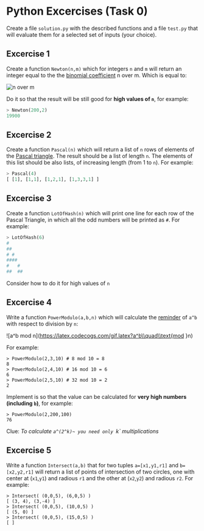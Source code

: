 # Python Excercises (Task 0)

Create a file `solution.py` with the described functions and a file `test.py` that will evaluate them for a selected set of inputs (your choice).

## Excercise 1

Create a function `Newton(n,m)` which for integers `n` and `m` will return an integer equal to the the [binomial coefficient](https://en.wikipedia.org/wiki/Binomial_coefficient) n over m. Which is equal to:

![n over m](https://latex.codecogs.com/gif.latex?\\left(\\begin{matrix}n\\\\m\\end{matrix}\\right)%3D\\frac{n!}{m!(n-m)!})

Do it so that the result will be still good for **high values of `n`**, for example:
```python
> Newton(200,2)
19900
```

## Excercise 2

Create a function `Pascal(n)` which will return a list of `n` rows of elements of the [Pascal triangle](https://en.wikipedia.org/wiki/Pascal's_triangle). The result should be a list of length `n`. The elements of this list should be also lists, of increasing length (from 1 to `n`). For example:
```python
> Pascal(4)
[ [1], [1,1], [1,2,1], [1,3,3,1] ]
```

## Excercise 3

Create a function `LotOfHash(n)` which will print one line for each row of the Pascal Triangle, in which all the odd numbers will be printed as `#`. For example:
```python
> LotOfHash(6)
#
##
# #
####
#   #
##  ##
```
Consider how to do it for high values of `n`

## Excercise 4

Write a function `PowerModulo(a,b,n)` which will calculate the [reminder](https://en.wikipedia.org/wiki/Remainder) of `a^b` with respect to division by `n`:

![a^b mod n](https://latex.codecogs.com/gif.latex?a^b\\quad\\text{mod }n)

For example:
```
> PowerModulo(2,3,10) # 8 mod 10 = 8
8
> PowerModulo(2,4,10) # 16 mod 10 = 6
6
> PowerModulo(2,5,10) # 32 mod 10 = 2
2
```

Implement is so that the value can be calculated for **very high numbers (including `b`)**, for example:
```
> PowerModulo(2,200,100)
76
```

Clue: *To calculate `a^(2^k)~ you need only `k` multiplications*

## Excercise 5

Write a function `Intersect(a,b)` that for two tuples `a=[x1,y1,r1]` and `b=[x2,y2,r1]` will return a list of points of intersection of two circles, one with center at (`x1`,`y1`) and radious `r1` and the other at (`x2`,`y2`) and radious `r2`. For example:
```
> Intersect( (0,0,5), (6,0,5) )
[ (3, 4), (3,-4) ]
> Intersect( (0,0,5), (10,0,5) )
[ (5, 0) ]
> Intersect( (0,0,5), (15,0,5) )
[ ]
```
